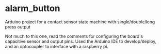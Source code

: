# alarm_button
Arduino project for a contact sensor state machine with single/double/long press output

Not much to this one, read the comments for configuring the board's capacitive sensor and output pins.  Used the Arduino IDE to develop/deploy, and an optocoupler to interface with a raspberry pi.
